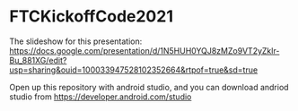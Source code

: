 # FTCKickoffCode2021
The slideshow for this presentation:
https://docs.google.com/presentation/d/1N5HUH0YQJ8zMZo9VT2yZklr-Bu_881XG/edit?usp=sharing&ouid=100033947528102352664&rtpof=true&sd=true

Open up this repository with android studio, and you can download andriod studio from https://developer.android.com/studio

